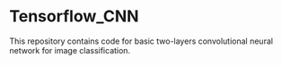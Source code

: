 # Tensorflow_CNN
This repository contains code for basic two-layers convolutional neural network for image classification.
